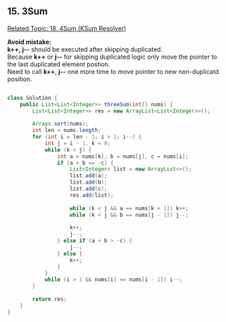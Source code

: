 ## 15. 3Sum

[Related Topic: 18. 4Sum (KSum Resolver)](https://github.com/junj0619/CodeLab/blob/master/src/CS1802/Array/18.%204Sum.md)

**Avoid mistake:**   
**k++, j--** should be executed after skipping duplicated.  
Because **k++** or **j--** for skipping duplicated logic only move the pointer to the last duplicated element postion.  
Need to call **k++**, **j--** one more time to move pointer to new non-duplicatd position.  

```java

class Solution {
    public List<List<Integer>> threeSum(int[] nums) {
        List<List<Integer>> res = new ArrayList<List<Integer>>();
        
        Arrays.sort(nums);
        int len = nums.length;
        for (int i = len - 1; i > 1; i--) {
            int j = i - 1, k = 0;
            while (k < j) {
                int a = nums[k], b = nums[j], c = nums[i];
                if (a + b == -c) {
                    List<Integer> list = new ArrayList<>();
                    list.add(a);
                    list.add(b);
                    list.add(c);
                    res.add(list);
                                      
                    while (k < j && a == nums[k + 1]) k++;
                    while (k < j && b == nums[j - 1]) j--;
                    
                    k++; 
                    j--;
                } else if (a + b > -c) {
                    j--;                    
                } else {
                    k++;
                }
            }
            while (i > 1 && nums[i] == nums[i - 1]) i--;
        }
        
        return res;       
    }
}

```

